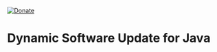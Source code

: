 [![Donate](https://img.shields.io/badge/Donate-PayPal-green.svg)]([YOUR_EMAIL_CODE](https://www.paypal.com/donate/?business=7JXD6EDFHXF5C&no_recurring=1&item_name=To+develop%2C+mantain+and+evolve+a+type+of+software+that+is+not+easy+to+get+from+great+corporations&currency_code=USD))
# Dynamic Software Update for Java
